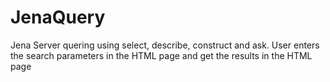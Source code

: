 # JenaQuery
Jena Server quering using select, describe, construct and ask.
User enters the search parameters in the HTML page and get the results in the HTML page
